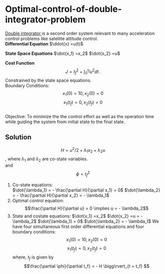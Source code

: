# Optimal-control-of-double-integrator-problem
[Double integrator ](https://en.wikipedia.org/wiki/Double_integrator) is a second order system relevant to many acceleration control problems like satellite attitude control. <br>
**Differential Equation**
$\ddot{x} =u(t)$

**State Space Equations**
$\dot{x_1} =x_2$
$\dot{x_2} =u$


**Cost Function**
$$
J = t_f ^2 + \int_0^{t_f}  u^{2}dt\,.
$$
Constrained by the state space equations.<br>
Boundary Conditions: <br>
$$x_1(0) = 10, x_2(0) = 0 $$
$$x_1 (t_f)  = 0, x_2(t_f) = 0 $$
<br> Objective: To minimize the the control effort as well as the operation time while guiding the system from initial state to the final state.
<br>
## Solution
$$H = u^2/2 + \lambda_1 x_2 + \lambda_2 u $$, where $\lambda_1$ and $\lambda_2$ are co-state variables.
<br>and 
$$\phi = t_f^2$$
1. Co-state equations:
<br> $\dot{\lambda_1} = - \frac{\partial H}{\partial x_1} = 0$
$\dot{\lambda_2} = - \frac{\partial H}{\partial x_2} = - \lambda_1$
2. Optimal control equation:
	$$\frac{\partial H}{\partial u} = 0 \implies u = - \lambda_2$$
3. State and costate equations: 
	 $\dot{x_1} =x_2$
	 $\dot{x_2} =u = - \lambda_2$
	 $\dot{\lambda_1} = 0$
	 $\dot{\lambda_2} =  - \lambda_1$
	 We have four simultaneous first order differential equations and four boundary conditions: 
	 $$x_1(0) = 10, x_2(0) = 0 $$
$$x_1 (t_f)  = 0, x_2(t_f) = 0 $$
where, $t_f$ is given by
 $$\frac{\partial \phi}{\partial t_f} = - H
\bigg\rvert_{t = t_f} $$

